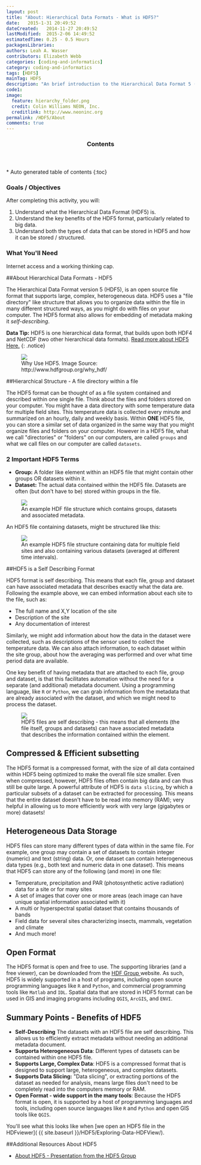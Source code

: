```yaml
---
layout: post
title: "About: Hierarchical Data Formats - What is HDF5?"
date:   2015-1-31 20:49:52
dateCreated:   2014-11-27 20:49:52
lastModified:  2015-2-06 14:49:52
estimatedTime: 0.25 - 0.5 Hours
packagesLibraries:
authors: Leah A. Wasser
contributors: Elizabeth Webb
categories: [coding-and-informatics]
category: coding-and-informatics
tags: [HDF5]
mainTag: HDF5
description: "An brief introduction to the Hierarchical Data Format 5 (HDF5) file / data model. Learn about how HDF5 is structured and the benefits of using HDF5."
code1: 
image:
  feature: hierarchy_folder.png
  credit: Colin Williams NEON, Inc.
  creditlink: http://www.neoninc.org
permalink: /HDF5/About
comments: true
---
```

<section id="table-of-contents" class="toc">
  <header>
    <h3 >Contents</h3>
  </header>
<div id="drawer" markdown="1">
*  Auto generated table of contents
{:toc}
</div>
</section><!-- /#table-of-contents -->

<div id="objectives">

<h3>Goals / Objectives</h3>
After completing this activity, you will:
<ol>
<li>Understand what the Hierarchical Data Format (HDF5) is.</li>
<li>Understand the key benefits of the HDF5 format, particularly related to big data. </li>
<li>Understand both the types of data that can be stored in HDF5 and how it can be stored / structured.</li>
</ol>

<h3>What You'll Need</h3>
<p>Internet access and a working thinking cap.</p>

</div>

##About Hierarchical Data Formats - HDF5

The Hierarchical Data Format version 5 (HDF5), is an open source file format that supports large, complex, heterogeneous data. HDF5 uses a "file directory" like structure that allows you to organize data within the file in many different structured ways, as you might do with files on your computer. The HDF5 format also allows for embedding of metadata making it *self-describing*. 

<i class="fa fa-star"></i> **Data Tip:** HDF5 is one hierarchical data format, that builds upon both HDF4 and NetCDF (two other hierarchical data formats). <a href="http://www.hdfgroup.org/why_hdf/" target="_blank"> Read  more about HDF5 Here.</a>
{: .notice}


<figure>
    <a href="{{ site.baseurl }}/images/whyHDF5.jpg"><img src="{{ site.baseurl }}/images/whyHDF5.jpg"></a>
    <figcaption>Why Use HDF5. Image Source: http://www.hdfgroup.org/why_hdf/</figcaption>
</figure>

##Hierarchical Structure - A file directory within a file

The HDF5 format can  be thought of as a file system contained and described within one single file. Think about the files and folders stored on your computer. You might have a data directory with some temperature data for multiple field sites. This temperature data is collected every minute and summarized on an hourly, daily and weekly basis. Within **ONE** HDF5 file, you can store a similar set of data organized in the same way that you might organize files and folders on your computer. However in a HDF5 file, what we call "directories" or "folders" on our computers, are called `groups` and what we call files on our computer are called `datasets`. 

### 2 Important HDF5 Terms

* **Group:** A folder like element within an HDF5 file that might contain other groups OR datasets within it.
* **Dataset:** The actual data contained within the HDF5 file. Datasets are often (but don't have to be) stored within groups in the file.


<figure>
    <a href="{{ site.baseurl }}/images/HDf5/hdf5_structure4.jpg"><img src="{{ site.baseurl }}/images/HDf5/hdf5_structure4.jpg"></a>
    <figcaption>An example HDF file structure which contains groups, datasets and associated metadata.</figcaption>
</figure> 


An HDF5 file containing datasets, might be structured like this:  

<figure>
    <a href="{{ site.baseurl }}/images/HDf5/hdf5_structure3.jpg"><img src="{{ site.baseurl }}/images/HDf5/hdf5_structure3.jpg"></a>
    <figcaption>An example HDF5 file structure containing data for multiple field sites and also containing various datasets (averaged at different time intervals).</figcaption>
</figure> 


##HDF5 is a Self Describing Format

HDF5 format is self describing. This means that each file, group and dataset can have associated metadata that describes exactly what the data are. Following the example above, we can embed information about each site to the file, such as:

* The full name and X,Y location of the site
* Description of the site
* Any documentation of interest

Similarly, we might add information about how the data in the dataset were collected, such as descriptions of the sensor used to collect the temperature data. We can also attach information, to each dataset within the site group, about how the averaging was performed and over what time period data are available. 

One key benefit of having metadata that are attached to each file, group and dataset, is that this facilitates automation without the need for a separate (and additional) metadata document. Using a programming language, like `R` or `Python`, we can grab information from the metadata that are already associated with the dataset, and which we might need to process the dataset.

<figure>
    <a href="{{ site.baseurl }}/images/HDf5/hdf5_structure4.jpg"><img src="{{ site.baseurl }}/images/HDf5/hdf5_structure2.jpg"></a>
    <figcaption>HDF5 files are self describing - this means that all elements (the file itself, groups and datasets) can have associated metadata that describes the information contained within the element.</figcaption>
</figure> 

## Compressed & Efficient subsetting
The HDF5 format is a compressed format, with the size of all data contained within HDF5 being optimized to make the overall file size smaller. Even when compressed, however, HDF5 files often contain big data and can thus still be quite large. A powerful attribute of HDF5 is `data slicing`, by which a particular subsets of a dataset can be extracted for processing. This means that the entire dataset doesn't have to be read into memory (RAM); very helpful in allowing us to more efficiently work with very large (gigabytes or more) datasets! 

## Heterogeneous Data Storage
HDF5 files can store many different types of data within in the same file. For example, one group may contain a set of datasets to contain integer (numeric) and text (string) data. Or, one dataset can contain heterogeneous data types (e.g., both text and numeric data in one dataset). This means that HDF5 can store any of the following (and more) in one file:

- Temperature, precipitation and PAR (photosynthetic active radiation) data for a site or for many sites 
- A set of images that cover one or more areas (each image can have unique spatial information associated with it)
- A multi or hyperspectral spatial dataset that contains thousands of bands
- Field data for several sites characterizing insects, mammals, vegetation and climate
- And much more!

## Open Format 
The HDF5 format is open and free to use. The supporting libraries (and a free viewer), can be downloaded from the <a href="http://www.hdfgroup.org" target="_blank">HDF Group </a> website.  As such, HDF5 is widely supported in a host of programs, including open source programming languages like `R` and `Python`, and commercial programming tools like `Matlab` and `IDL`. Spatial data that are stored in HDF5 format can be used in GIS and imaging programs including `QGIS`, `ArcGIS`, and `ENVI`.


## Summary Points - Benefits of HDF5 

- **Self-Describing** The datasets with an HDF5 file are self describing. This allows us to efficiently extract metadata without needing an additional metadata document.
- **Supporta Heterogeneous Data**: Different types of datasets can be contained within one HDF5 file. 
- **Supports Large, Complex Data**: HDF5 is a compressed format that is designed to support large, heterogeneous, and complex datasets. 
- **Supports Data Slicing:** "Data slicing", or extracting portions of the dataset as needed for  analysis, means large files don't need to be completely read into the computers memory or RAM.
- **Open Format -  wide support in the many tools**: Because the HDF5 format is open, it is supported by a host of programming languages and tools, including open source languages like `R` and `Python` and open GIS tools like `QGIS`.

You'll see what this looks like when [we open an HDF5 file in the HDFviewer]( {{ site.baseurl }}/HDF5/Exploring-Data-HDFView/).


##Additional Resources About HDF5

- <a href="{{ site.baseurl }}/documents/HDF5-Intro.pdf">About HDF5 - Presentation from the HDF5 Group</a>


